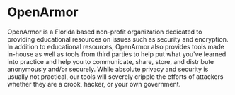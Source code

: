 OpenArmor
=========
OpenArmor is a Florida based non-profit organization dedicated to providing educational resources on issues such as security and encryption. In addition to educational resources, OpenArmor also provides tools made in-house as well as tools from third parties to help put what you've learned into practice and help you to communicate, share, store, and distribute anonymously and/or securely. While absolute privacy and security is usually not practical, our tools will severely cripple the efforts of attackers whether they are a crook, hacker, or your own government.
